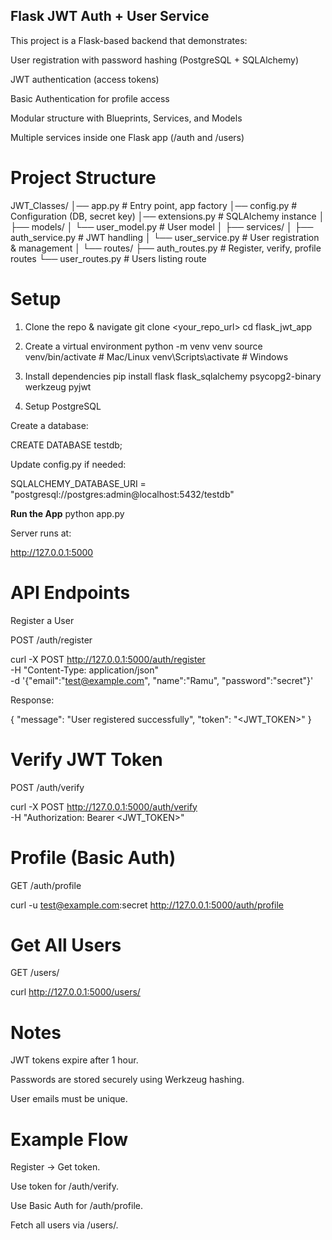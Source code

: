 ## Flask JWT Auth + User Service

This project is a Flask-based backend that demonstrates:

 User registration with password hashing (PostgreSQL + SQLAlchemy)

 JWT authentication (access tokens)

 Basic Authentication for profile access

 Modular structure with Blueprints, Services, and Models

 Multiple services inside one Flask app (/auth and /users)

# Project Structure
JWT_Classes/
│── app.py                # Entry point, app factory
│── config.py             # Configuration (DB, secret key)
│── extensions.py         # SQLAlchemy instance
│
├── models/
│   └── user_model.py     # User model
│
├── services/
│   ├── auth_service.py   # JWT handling
│   └── user_service.py   # User registration & management
│
└── routes/
    ├── auth_routes.py    # Register, verify, profile routes
    └── user_routes.py    # Users listing route

# Setup
1. Clone the repo & navigate
git clone <your_repo_url>
cd flask_jwt_app

2. Create a virtual environment
python -m venv venv
source venv/bin/activate   # Mac/Linux
venv\Scripts\activate      # Windows

3. Install dependencies
pip install flask flask_sqlalchemy psycopg2-binary werkzeug pyjwt

4. Setup PostgreSQL

Create a database:

CREATE DATABASE testdb;


Update config.py if needed:

SQLALCHEMY_DATABASE_URI = "postgresql://postgres:admin@localhost:5432/testdb"

**Run the App**
python app.py


Server runs at:

http://127.0.0.1:5000

# API Endpoints
 Register a User

POST /auth/register

curl -X POST http://127.0.0.1:5000/auth/register \
     -H "Content-Type: application/json" \
     -d '{"email":"test@example.com", "name":"Ramu", "password":"secret"}'


Response:

{
  "message": "User registered successfully",
  "token": "<JWT_TOKEN>"
}

# Verify JWT Token

POST /auth/verify

curl -X POST http://127.0.0.1:5000/auth/verify \
     -H "Authorization: Bearer <JWT_TOKEN>"

# Profile (Basic Auth)

GET /auth/profile

curl -u test@example.com:secret http://127.0.0.1:5000/auth/profile

# Get All Users

GET /users/

curl http://127.0.0.1:5000/users/

# Notes

JWT tokens expire after 1 hour.

Passwords are stored securely using Werkzeug hashing.

User emails must be unique.

# Example Flow

Register → Get token.

Use token for /auth/verify.

Use Basic Auth for /auth/profile.

Fetch all users via /users/.